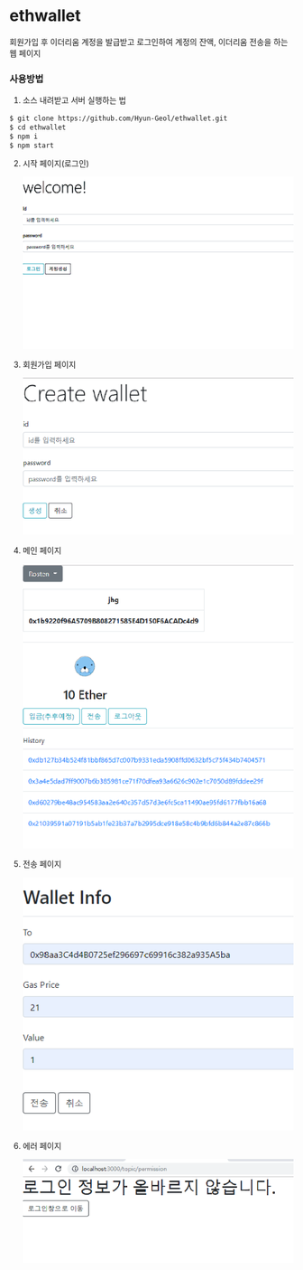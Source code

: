 # ethwallet

회원가입 후 이더리움 계정을 발급받고 로그인하여 계정의 잔액, 이더리움 전송을 하는 웹 페이지

### 사용방법
1. 소스 내려받고 서버 실행하는 법
```
$ git clone https://github.com/Hyun-Geol/ethwallet.git
$ cd ethwallet
$ npm i
$ npm start
```

2. 시작 페이지(로그인)

    ![startPage](./screenshot/startPage.png)

3. 회원가입 페이지

    ![createwallet](./screenshot/createwallet.png)

4. 메인 페이지

    ![mainpage](./screenshot/mainpage.png)

5. 전송 페이지

    ![sendpage](./screenshot/sendpage.png)

6. 에러 페이지

    ![errpage](./screenshot/errpage.png)
